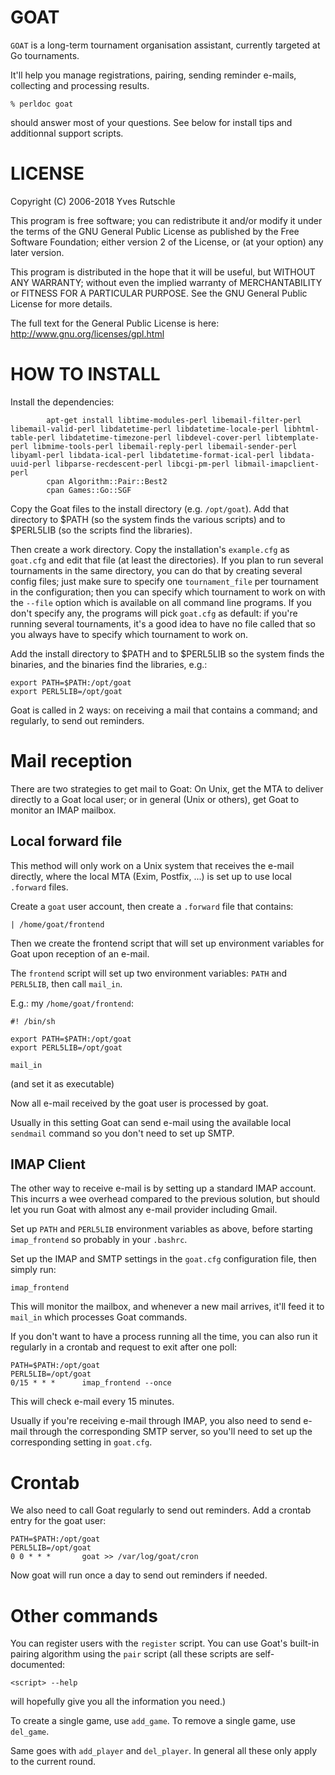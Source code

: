 GOAT
====

`GOAT` is a long-term tournament organisation assistant,
currently targeted at Go tournaments.

It'll help you manage registrations, pairing, sending
reminder e-mails, collecting and processing results.


```
% perldoc goat
```

should answer most of your questions. See below for install
tips and additionnal support scripts.

LICENSE
=======

Copyright (C) 2006-2018  Yves Rutschle

This program is free software; you can redistribute it
and/or modify it under the terms of the GNU General Public
License as published by the Free Software Foundation; either
version 2 of the License, or (at your option) any later
version.

This program is distributed in the hope that it will be
useful, but WITHOUT ANY WARRANTY; without even the implied
warranty of MERCHANTABILITY or FITNESS FOR A PARTICULAR
PURPOSE.  See the GNU General Public License for more
details.

The full text for the General Public License is here:
http://www.gnu.org/licenses/gpl.html


HOW TO INSTALL
==============

Install the dependencies:

```
        apt-get install libtime-modules-perl libemail-filter-perl libemail-valid-perl libdatetime-perl libdatetime-locale-perl libhtml-table-perl libdatetime-timezone-perl libdevel-cover-perl libtemplate-perl libmime-tools-perl libemail-reply-perl libemail-sender-perl libyaml-perl libdata-ical-perl libdatetime-format-ical-perl libdata-uuid-perl libparse-recdescent-perl libcgi-pm-perl libmail-imapclient-perl
        cpan Algorithm::Pair::Best2
        cpan Games::Go::SGF
```

Copy the Goat files to the install directory (e.g.
`/opt/goat`). Add that directory to $PATH (so the system finds
the various scripts) and to $PERL5LIB (so the scripts find
the libraries).

Then create a work directory. Copy the installation's
`example.cfg` as `goat.cfg` and edit that file (at least the
directories).  If you plan to run several tournaments in the
same directory, you can do that by creating several config
files; just make sure to specify one `tournament_file` per
tournament in the configuration; then you can specify which
tournament to work on with the `--file` option which is
available on all command line programs. If you don't specify
any, the programs will pick `goat.cfg` as default: if you're
running several tournaments, it's a good idea to have no
file called that so you always have to specify which
tournament to work on.

Add the install directory to $PATH and to $PERL5LIB so the
system finds the binaries, and the binaries find the
libraries, e.g.:

```
export PATH=$PATH:/opt/goat
export PERL5LIB=/opt/goat
```

Goat is called in 2 ways: on receiving a mail that contains
a command; and regularly, to send out reminders.

Mail reception
==============

There are two strategies to get mail to Goat: On Unix, get
the MTA to deliver directly to a Goat local user; or in
general (Unix or others), get Goat to monitor an IMAP
mailbox.

Local forward file
------------------

This method will only work on a Unix system that receives
the e-mail directly, where the local MTA (Exim, Postfix,
...) is set up to use local `.forward` files.

Create a `goat` user account, then create a `.forward`
file that contains:

```
| /home/goat/frontend
```

Then we create the frontend script that will set up
environment variables for Goat upon reception of an e-mail.

The `frontend` script will set up two environment variables:
`PATH` and `PERL5LIB`, then call `mail_in`. 

E.g.: my `/home/goat/frontend`:

```
#! /bin/sh

export PATH=$PATH:/opt/goat
export PERL5LIB=/opt/goat

mail_in
```

(and set it as executable)

Now all e-mail received by the goat user is processed by
goat.

Usually in this setting Goat can send e-mail using the
available local `sendmail` command so you don't need to set
up SMTP.

IMAP Client
-----------

The other way to receive e-mail is by setting up a standard
IMAP account. This incurrs a wee overhead compared to the
previous solution, but should let you run Goat with almost
any e-mail provider including Gmail.

Set up `PATH` and `PERL5LIB` environment variables as above,
before starting `imap_frontend` so probably in your
`.bashrc`.

Set up the IMAP and SMTP settings in the `goat.cfg` configuration file,
then simply run:

```
imap_frontend
```

This will monitor the mailbox, and whenever a new mail
arrives, it'll feed it to `mail_in` which processes Goat
commands.

If you don't want to have a process running all the time,
you can also run it regularly in a crontab and request to
exit after one poll:

```
PATH=$PATH:/opt/goat
PERL5LIB=/opt/goat
0/15 * * *      imap_frontend --once
```

This will check e-mail every 15 minutes.

Usually if you're receiving e-mail through IMAP, you also
need to send e-mail through the corresponding SMTP server,
so you'll need to set up the corresponding setting in
`goat.cfg`.


Crontab
=======

We also need to call Goat regularly to send out reminders.
Add a crontab entry for the goat user:

```
PATH=$PATH:/opt/goat
PERL5LIB=/opt/goat
0 0 * * *       goat >> /var/log/goat/cron
```

Now goat will run once a day to send out reminders if
needed. 

Other commands
==============

You can register users with the `register` script.  You can
use Goat's built-in pairing algorithm using the `pair`
script (all these scripts are self-documented: 
```
<script> --help
```
 will hopefully give you all the information you
need.)

To create a single game, use `add_game`.
To remove a single game, use `del_game`.

Same goes with `add_player` and `del_player`. In general all
these only apply to the current round.

